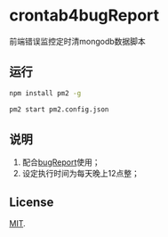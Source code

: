 # crontab4bugReport
前端错误监控定时清mongodb数据脚本

## 运行

```bash
npm install pm2 -g

pm2 start pm2.config.json
```

## 说明

1. 配合[bugReport](https://github.com/leolin1229/bugReport)使用；
2. 设定执行时间为每天晚上12点整；

## License

[MIT](https://github.com/leolin1229/crontab4bugReport/blob/master/LICENSE).
